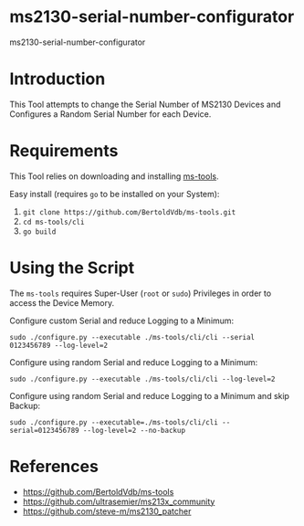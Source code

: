 # ms2130-serial-number-configurator
ms2130-serial-number-configurator

# Introduction
This Tool attempts to change the Serial Number of MS2130 Devices and Configures a Random Serial Number for each Device.

# Requirements
This Tool relies on downloading and installing [ms-tools](https://github.com/BertoldVdb/ms-tools).

Easy install (requires `go` to be installed on your System):
1. `git clone https://github.com/BertoldVdb/ms-tools.git`
2. `cd ms-tools/cli`
3. `go build`

# Using the Script
The `ms-tools` requires Super-User (`root` or `sudo`) Privileges in order to access the Device Memory.

Configure custom Serial and reduce Logging to a Minimum:
```
sudo ./configure.py --executable ./ms-tools/cli/cli --serial 0123456789 --log-level=2
```

Configure using random Serial and reduce Logging to a Minimum:
```
sudo ./configure.py --executable ./ms-tools/cli/cli --log-level=2
```

Configure using random Serial and reduce Logging to a Minimum and skip Backup:
```
sudo ./configure.py --executable=./ms-tools/cli/cli --serial=0123456789 --log-level=2 --no-backup
```



# References
- https://github.com/BertoldVdb/ms-tools
- https://github.com/ultrasemier/ms213x_community
- https://github.com/steve-m/ms2130_patcher
